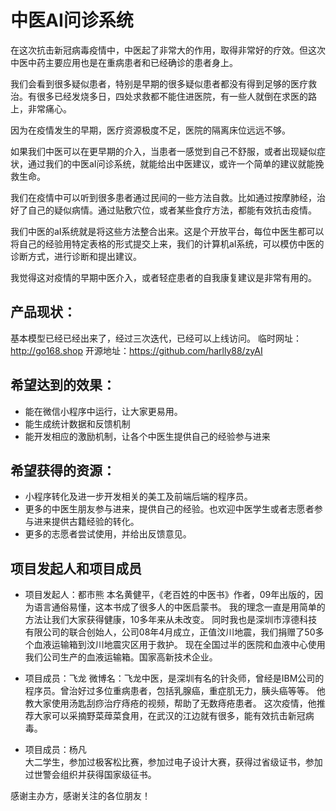 ﻿# 中医AI问诊系统
在这次抗击新冠病毒疫情中，中医起了非常大的作用，取得非常好的疗效。但这次中医中药主要应用也是在重病患者和已经确诊的患者身上。

我们会看到很多疑似患者，特别是早期的很多疑似患者都没有得到足够的医疗救治。有很多已经发烧多日，四处求救都不能住进医院，有一些人就倒在求医的路上，非常痛心。

因为在疫情发生的早期，医疗资源极度不足，医院的隔离床位远远不够。

如果我们中医可以在更早期的介入，当患者一感觉到自己不舒服，或者出现疑似症状，通过我们的中医aI问诊系统，就能给出中医建议，或许一个简单的建议就能挽救生命。

我们在疫情中可以听到很多患者通过民间的一些方法自救。比如通过按摩肺经，治好了自己的疑似病情。通过贴敷穴位，或者某些食疗方法，都能有效抗击疫情。

我们中医的aI系统就是将这些方法整合出来。这是个开放平台，每位中医生都可以将自己的经验用特定表格的形式提交上来，我们的计算机aI系统，可以模仿中医的诊断方式，进行诊断和提出建议。

我觉得这对疫情的早期中医介入，或者轻症患者的自我康复建议是非常有用的。

## 产品现状：
基本模型已经已经出来了，经过三次迭代，已经可以上线访问。
临时网址：http://go168.shop
开源地址：https://github.com/harlly88/zyAI

## 希望达到的效果：
* 能在微信小程序中运行，让大家更易用。
* 能生成统计数据和反馈机制
* 能开发相应的激励机制，让各个中医生提供自己的经验参与进来

## 希望获得的资源：
* 小程序转化及进一步开发相关的美工及前端后端的程序员。
* 更多的中医生朋友参与进来，提供自己的经验。也欢迎中医学生或者志愿者参与进来提供古籍经验的转化。
* 更多的志愿者尝试使用，并给出反馈意见。

## 项目发起人和项目成员
* 项目发起人：都市熊
  本名黄健平，《老百姓的中医书》作者，09年出版的，因为语言通俗易懂，这本书成了很多人的中医启蒙书。
  我的理念一直是用简单的方法让我们大家获得健康，10多年来从未改变。
  同时我也是深圳市淳德科技有限公司的联合创始人，公司08年4月成立，正值汶川地震，我们捐赠了50多个血液运输箱到汶川地震灾区用于救护。
  现在全国过半的医院和血液中心使用我们公司生产的血液运输箱。国家高新技术企业。

* 项目成员：飞龙
  微博名：飞龙中医，是深圳有名的针灸师，曾经是IBM公司的程序员。曾治好过多位重病患者，包括乳腺癌，重症肌无力，胰头癌等等。
  他教大家使用汤匙刮痧治疗痔疮的视频，帮助了无数痔疮患者。
  这次疫情，他推荐大家可以采摘野菜蔊菜食用，在武汉的江边就有很多，能有效抗击新冠病毒。
  
* 项目成员：杨凡  
  大二学生，参加过极客松比赛，参加过电子设计大赛，获得过省级证书，参加过世警会组织并获得国家级征书。

感谢主办方，感谢关注的各位朋友！